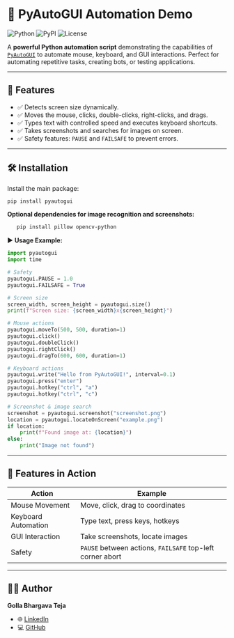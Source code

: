 # 🤖 PyAutoGUI Automation Demo

![Python](https://img.shields.io/badge/Python-3.10-blue?logo=python&logoColor=white)
![PyPI](https://img.shields.io/badge/PyPI-PyAutoGUI-orange)
![License](https://img.shields.io/badge/License-MIT-green)

A **powerful Python automation script** demonstrating the capabilities of [`PyAutoGUI`](https://pypi.org/project/PyAutoGUI/) to automate mouse, keyboard, and GUI interactions. Perfect for automating repetitive tasks, creating bots, or testing applications.

---

## 📌 Features

- ✅ Detects screen size dynamically.
- ✅ Moves the mouse, clicks, double-clicks, right-clicks, and drags.  
- ✅ Types text with controlled speed and executes keyboard shortcuts.  
- ✅ Takes screenshots and searches for images on screen.  
- ✅ Safety features: `PAUSE` and `FAILSAFE` to prevent errors.  

---

## 🛠️ Installation

Install the main package:

```bash
pip install pyautogui
```
**Optional dependencies for image recognition and screenshots:**
 ```bash
    pip install pillow opencv-python
 ```
▶️ **Usage Example:**
  ```python
  import pyautogui
  import time
  
  # Safety
  pyautogui.PAUSE = 1.0
  pyautogui.FAILSAFE = True
  
  # Screen size
  screen_width, screen_height = pyautogui.size()
  print(f"Screen size: {screen_width}x{screen_height}")
  
  # Mouse actions
  pyautogui.moveTo(500, 500, duration=1)
  pyautogui.click()
  pyautogui.doubleClick()
  pyautogui.rightClick()
  pyautogui.dragTo(600, 600, duration=1)
  
  # Keyboard actions
  pyautogui.write("Hello from PyAutoGUI!", interval=0.1)
  pyautogui.press("enter")
  pyautogui.hotkey("ctrl", "a")
  pyautogui.hotkey("ctrl", "c")
  
  # Screenshot & image search
  screenshot = pyautogui.screenshot("screenshot.png")
  location = pyautogui.locateOnScreen("example.png")
  if location:
      print(f"Found image at: {location}")
  else:
      print("Image not found")
```
---
## 🚀 Features in Action

| Action              | Example                                                   |
| ------------------- | --------------------------------------------------------- |
| Mouse Movement      | Move, click, drag to coordinates                          |
| Keyboard Automation | Type text, press keys, hotkeys                            |
| GUI Interaction     | Take screenshots, locate images                           |
| Safety              | `PAUSE` between actions, `FAILSAFE` top-left corner abort |

---

## 👨‍💻 Author

**Golla Bhargava Teja**  

* 🌐 [LinkedIn](https://www.linkedin.com/in/golla-bhargava-teja/)  
* 💻 [GitHub](https://github.com/bhargavatejagolla)


